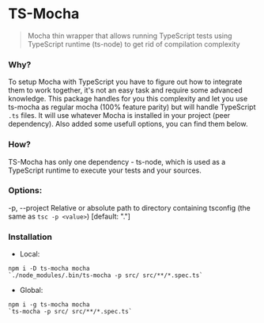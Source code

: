 # TS-Mocha
> Mocha thin wrapper that allows running TypeScript tests using TypeScript runtime (ts-node) to get rid of compilation complexity

### Why?
To setup Mocha with TypeScript you have to figure out how to integrate them to work together, it's not an easy task and require some advanced knowledge.
This package handles for you this complexity and let you use ts-mocha as regular mocha (100% feature parity) but will handle TypeScript `.ts` files.
It will use whatever Mocha is installed in your project (peer dependency).
Also added some usefull options, you can find them below.

### How?
TS-Mocha has only one dependency - ts-node, which is used as a TypeScript runtime to execute your tests and your sources. 

### Options:
-p, --project  Relative or absolute path to directory containing tsconfig (the same as `tsc -p <value>`) [default: "."] 

### Installation

- Local:
```
npm i -D ts-mocha mocha
`./node_modules/.bin/ts-mocha -p src/ src/**/*.spec.ts`
```

- Global:
```
npm i -g ts-mocha mocha
`ts-mocha -p src/ src/**/*.spec.ts`
```